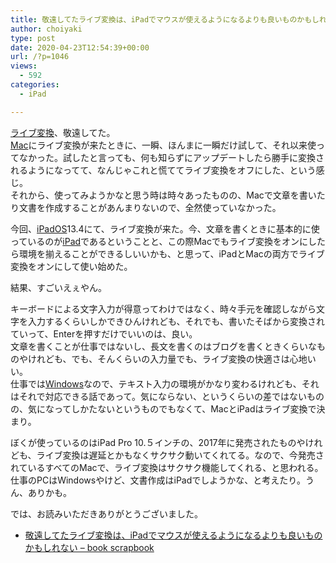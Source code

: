 ```yaml
---
title: 敬遠してたライブ変換は、iPadでマウスが使えるようになるよりも良いものかもしれない
author: choiyaki
type: post
date: 2020-04-23T12:54:39+00:00
url: /?p=1046
views:
  - 592
categories:
  - iPad

---
```

[ライブ変換][1]、敬遠してた。  
[Mac][2]にライブ変換が来たときに、一瞬、ほんまに一瞬だけ試して、それ以来使ってなかった。試したと言っても、何も知らずにアップデートしたら勝手に変換されるようになってて、なんじゃこれと慌ててライブ変換をオフにした、という感じ。  
それから、使ってみようかなと思う時は時々あったものの、Macで文章を書いたり文書を作成することがあんまりないので、全然使っていなかった。

今回、[iPadOS][3]13.4にて、ライブ変換が来た。今、文章を書くときに基本的に使っているのが[iPad][4]であるということと、この際Macでもライブ変換をオンにしたら環境を揃えることができるしいいかも、と思って、iPadとMacの両方でライブ変換をオンにして使い始めた。

結果、すごいえぇやん。

キーボードによる文字入力が得意ってわけではなく、時々手元を確認しながら文字を入力するくらいしかできひんけれども、それでも、書いたそばから変換されていって、Enterを押すだけでいいのは、良い。  
文章を書くことが仕事ではないし、長文を書くのはブログを書くときくらいなものやけれども、でも、そんくらいの入力量でも、ライブ変換の快適さは心地いい。  
仕事では[Windows][5]なので、テキスト入力の環境がかなり変わるけれども、それはそれで対応できる話であって。気にならない、というくらいの差ではないものの、気になってしかたないというものでもなくて、MacとiPadはライブ変換で決まり。

ぼくが使っているのはiPad Pro 10.５インチの、2017年に発売されたものやけれども、ライブ変換は遅延とかもなくサクサク動いてくれてる。なので、今発売されているすべてのMacで、ライブ変換はサクサク機能してくれる、と思われる。  
仕事のPCはWindowsやけど、文書作成はiPadでしようかな、と考えたり。うん、ありかも。

では、お読みいただきありがとうございました。

  * [敬遠してたライブ変換は、iPadでマウスが使えるようになるよりも良いものかもしれない &#8211; book scrapbook][6]

 [1]: https://scrapbox.io/choiyaki-hondana/%E3%83%A9%E3%82%A4%E3%83%96%E5%A4%89%E6%8F%9B
 [2]: https://scrapbox.io/choiyaki-hondana/Mac
 [3]: https://scrapbox.io/choiyaki-hondana/iPadOS
 [4]: https://scrapbox.io/choiyaki-hondana/iPad
 [5]: https://scrapbox.io/choiyaki-hondana/Windows
 [6]: https://scrapbox.io/choiyaki-hondana/%E6%95%AC%E9%81%A0%E3%81%97%E3%81%A6%E3%81%9F%E3%83%A9%E3%82%A4%E3%83%96%E5%A4%89%E6%8F%9B%E3%81%AF%E3%80%81iPad%E3%81%A7%E3%83%9E%E3%82%A6%E3%82%B9%E3%81%8C%E4%BD%BF%E3%81%88%E3%82%8B%E3%82%88%E3%81%86%E3%81%AB%E3%81%AA%E3%82%8B%E3%82%88%E3%82%8A%E3%82%82%E8%89%AF%E3%81%84%E3%82%82%E3%81%AE%E3%81%8B%E3%82%82%E3%81%97%E3%82%8C%E3%81%AA%E3%81%84